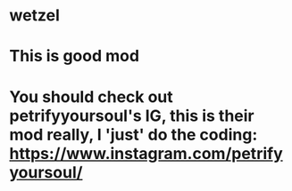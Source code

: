 # wetzel

# This is good mod

# You should check out petrifyyoursoul's IG, this is their mod really, I 'just' do the coding: https://www.instagram.com/petrifyyoursoul/